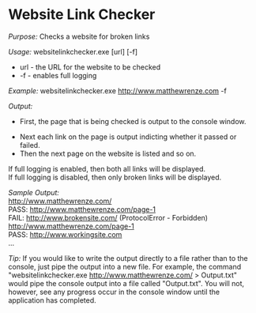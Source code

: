 # Website Link Checker
*Purpose:* Checks a website for broken links

*Usage:* websitelinkchecker.exe [url] [-f]

* url - the URL for the website to be checked
* -f  - enables full logging

*Example:* websitelinkchecker.exe http://www.matthewrenze.com -f

*Output:* 
+ First, the page that is being checked is output to the console window.
* Next each link on the page is output indicting whether it passed or failed.
* Then the next page on the website is listed and so on.

If full logging is enabled, then both all links will be displayed.  
If full logging is disabled, then only broken links will be displayed.

*Sample Output:*  
http://www.matthewrenze.com/  
PASS: http://www.matthewrenze.com/page-1  
FAIL: http://www.brokensite.com/ (ProtocolError - Forbidden)  
http://www.matthewrenze.com/page-1  
PASS: http://www.workingsite.com  
...

*Tip:*
If you would like to write the output directly to a file rather than to the console, just pipe the output into a new file. 
For example, the command "websitelinkchecker.exe http://www.matthewrenze.com/ > Output.txt" would pipe the console output into a file called "Output.txt".
You will not, however, see any progress occur in the console window until the application has completed.
